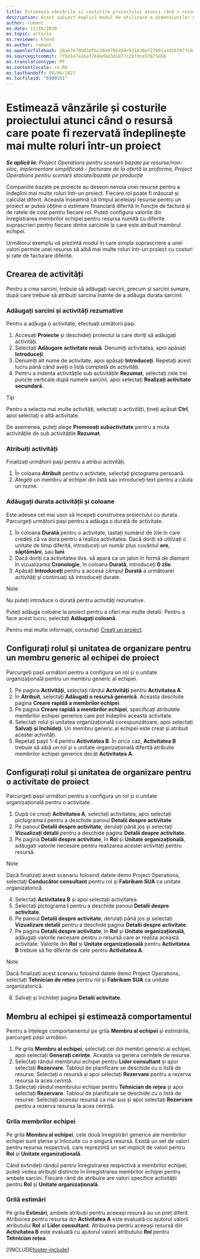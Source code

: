 ```yaml
---
title: Estimează vânzările și costurile proiectului atunci când o resursă care poate fi rezervată îndeplinește mai multe roluri într-un proiect
description: Acest subiect explică modul de utilizare a dimensiunilor de stabilire a prețurilor pentru a sprijini estimarea prețurilor și a costurilor pentru o resursă care îndeplinește mai multe roluri într-un proiect.
author: rumant
ms.date: 11/16/2020
ms.topic: article
ms.reviewer: kfend
ms.author: rumant
ms.openlocfilehash: 28a67e79b03dfbc38e9786350c931838ef27891a3d26787fc0334e0572528228
ms.sourcegitcommit: 7f8d1e7a16af769adb43d1877c28fdce53975db8
ms.translationtype: MT
ms.contentlocale: ro-RO
ms.lasthandoff: 08/06/2021
ms.locfileid: "6990151"
---
```

# <a name="estimate-project-sales-and-costs-when-a-bookable-resource-fills-multiple-roles-on-a-project"></a>Estimează vânzările și costurile proiectului atunci când o resursă care poate fi rezervată îndeplinește mai multe roluri într-un proiect 

_**Se aplică la:** Project Operations pentru scenarii bazate pe resurse/non-stoc, implementare simplificată - facturare de la ofertă la proforma, Project Operations pentru scenarii stocate/bazate pe producție_ 

Companiile bazate pe proiecte au deseori nevoia unei resurse pentru a îndeplini mai multe roluri într-un proiect. Fiecare rol poate fi măsurat și calculat diferit. Aceasta înseamnă că timpul aceleiași resurse pentru un proiect ar putea obține o estimare financiară diferită în funcție de factură și de ratele de cost pentru fiecare rol. Puteți configura valorile din înregistrarea membrilor echipei pentru resursa numită cu diferite suprascrieri pentru fiecare dintre sarcinile la care este atribuit membrul echipei.

Următorul exemplu vă prezintă modul în care simpla suprascriere a unei valori permite unei resurse să aibă mai multe roluri într-un proiect cu costuri și rate de facturare diferite.

## <a name="create-tasks"></a>Crearea de activități
Pentru a crea sarcini, trebuie să adăugați sarcini, precum și sarcini sumare, după care trebuie să atribuiți sarcina înainte de a adăuga durata sarcinii. 

### <a name="add-tasks-and-summary-tasks"></a>Adăugați sarcini și activități rezumative
Pentru a adăuga o activitate, efectuați următorii pași.

1. Accesați **Proiecte** și deschideți proiectul la care doriți să adăugați activități.
2. Selectați **Adăugare activitate nouă**. Denumiți activitatea, apoi apăsați **Introduceți**.
3. Denumiți alt nume de activitate, apoi apăsați **Introduceți**. Repetați acest lucru până când aveți o listă completă de activități.
3. Pentru a indenta activitățile sub activitățile **Rezumat**, selectați cele trei puncte verticale după numele sarcinii, apoi selectați **Realizați activitate secundară**. 

  > [!TIP]
  > Pentru a selecta mai multe activități, selectați o activități, țineți apăsat **Ctrl**, apoi selectați o altă activitate.
  >
  > De asemenea, puteți alege **Promovați subactivitate** pentru a muta activitățile de sub activitățile **Rezumat**.

### <a name="assign-tasks"></a>Atribuiți activități

Finalizați următorii pași pentru a atribui activități.

1. În coloana  **Atribuit**  pentru o activtate, selectați pictograma persoană.
2. Alegeți un membru al echipei din listă sau introduceți text pentru a căuta un nume.

### <a name="add-task-duration-and-columns"></a>Adăugați durata activității și coloane

Este adesea cel mai ușor să începeți construirea proiectului cu durata. Parcurgeți următorii pași pentru a adăuga o durată de activitate.

1. În coloana **Durată** pentru o activitate, tastați numărul de zile în care credeți că va dura pentru a realiza activitatea. Dacă doriți să utilizați o unitate de timp diferită, introduceți un număr plus cuvântul **ore**, **săptămâni**, sau **luni**.
2. Dacă doriți ca activitatea dvs. să apară ca un jalon în formă de diamant în vizualizarea **Cronologie**, în coloana **Durată**, introduceți **0 zile**.
3. Apăsați **Introduceți**  pentru a accesa câmpul **Durată** a următoarei activități și continuați să introduceți durate.

  > [!NOTE]
  > Nu puteți introduce o durată pentru activități rezumative.

Puteți adăuga coloane la proiect pentru a oferi mai multe detalii. Pentru a face acest lucru, selectați **Adăugați coloană**. 

Pentru mai multe informații, consultați [Creați un proiect](https://support.microsoft.com/en-us/office/create-a-project-a5b5e823-fb2e-45fd-be00-7d84422d9749).

## <a name="set-up-the-role-and-organization-unit-for-a-generic-project-team-member"></a>Configurați rolul și unitatea de organizare pentru un membru generic al echipei de proiect
Parcurgeți pașii următori pentru a configura un rol și o unitate organizațională pentru un membru generic al echipei.

1. Pe pagina **Activități**, selectați rândul **Activități** pentru **Activitatea A**. 
2. În **Atribuit**, selectați **Adăugați o resursă generică**. Aceasta deschide pagina **Creare rapidă a membrilor echipei**.
3. Pe pagina **Creare rapidă a membrilor echipei**, specificați atributele membrilor echipei generice care pot îndeplini această activitate.
4. Selectați rolul și unitatea organizațională corespunzătoare, apoi selectați **Salvați și închideți**. Un membru generic al echipei este creat și atribuit acestei activități. 
5. Repetați pașii 1-4 pentru **Activitatea B**. În orice caz, **Activitatea B** trebuie să aibă un rol și o unitate organizațională diferită atribuite membrilor echipei generice decât **Activitatea A**. 

## <a name="set-up-the-role-and-organization-unit-for-a-project-task"></a>Configurați rolul și unitatea de organizare pentru o activitate de proiect
Parcurgeți pașii următori pentru a configura un rol și o unitate organizațională pentru o activitate.

1. După ce creați **Activitatea A**, selectați activitatea, apoi selectați pictograma **i** pentru a deschide panoul **Detalii despre activitate**. 
2. Pe panoul **Detalii despre activitate**, derulați până jos și selectați **Vizualizați detalii** pentru a deschide pagina **Detalii despre activitate**.
3. Pe pagina **Detalii despre activitate**, în **Rol** și **Unitate organizațională**, adăugați valorile necesare pentru realizarea acestei activități pentru resursă. 

  > [!NOTE]
  > Dacă finalizați acest scenariu folosind datele demo Project Operations, selectați **Conducător consultant** pentru rol și **Fabrikam SUA** ca unitate organizatorică.

4. Selectați **Activitatea B** și apoi selectați activitatea.
5. Selectați pictograma **i** pentru a deschide panoul **Detalii despre activitate**. 
6. Pe panoul **Detalii despre activitate**, derulați până jos și selectați **Vizualizare detalii** pentru a deschide pagina **Detalii despre activitate**.
7. Pe pagina **Detalii despre activitate**, în **Rol** și **Unitate organizațională**, adăugați valorile necesare pentru o resursă care ar realiza această activitate. Valorile din **Rol** și **Unitate organizațională** pentru **Activitatea B** trebuie să fie diferite de cele pentru **Activitatea A**. 

  > [!NOTE]
  > Dacă finalizați acest scenariu folosind datele demo Project Operations, selectați **Tehnician de rețea** pentru rol și **Fabrikam SUA** ca unitate organizatorică.

8. Salvați și închideți pagina **Detalii activitate**. 

## <a name="team-member-and-estimates-behavior"></a>Membru al echipei și estimează comportamentul 
Pentru a înțelege comportamentul pe grila **Membru al echipei** și estimările, parcurgeți pașii următori.

1. Pe grila **Membru al echipei**, selectați cei doi membri generici ai echipei, apoi selectați **Generați cerințe**. Aceasta va genera cerințele de resurse. 
2. Selectați rândul membrului echipei pentru **Lider consultant** și apoi selectați **Rezervare**. Tabloul de planificare se deschide cu o listă de resurse. Selectați o resursă și apoi selectați **Rezervare** pentru a rezerva resursa la acea cerință.
3. Selectați rândul membrului echipei pentru **Tehnician de rețea** și apoi selectați **Rezervare**. Tabloul de planificare se deschide cu o listă de resurse. Selectați aceeași resursă ca mai sus și apoi selectați **Rezervare** pentru a rezerva resursa la acea cerință.

### <a name="team-member-grid"></a>Grila membrilor echipei 

Pe grila **Membru al echipei**, cele două înregistrări generice ale membrilor echipei sunt șterse și înlocuite cu o singură resursă. Există un set de valori pentru resursa respectivă, care reprezintă un set implicit de valori pentru **Rol** și **Unitate organizațională**.

Când extindeți rândul pentru înregistrarea respectivă a membrilor echipei, puteți vedea atribuții distincte în înregistrarea membrilor echipei pentru ambele sarcini. Fiecare rând de atribuire are valori specifice activității pentru **Rol** și **Unitate organizațională**. 

### <a name="estimates-grid"></a>Grilă estimări 

Pe grila **Estimări**, ambele atribuții pentru aceeași resursă au un preț diferit. Atribuirea pentru resursa din **Activitatea A** este evaluată cu ajutorul valorii atributului **Rol** al **Lider consultant**. Atribuirea pentru aceeași resursă din **Activitatea B** este evaluată cu ajutorul valorii atributului **Rol** pentru **Tehnician rețea**.


[!INCLUDE[footer-include](../includes/footer-banner.md)]